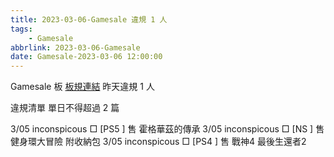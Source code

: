 ```yaml
---
title: 2023-03-06-Gamesale 違規 1 人
tags:
    - Gamesale
abbrlink: 2023-03-06-Gamesale
date: Gamesale-2023-03-06 12:00:00
---
```

Gamesale 板 [板規連結](https://www.ptt.cc/bbs/Gossiping/M.1637425085.A.07D.html)
昨天違規 1 人
<!-- more -->

違規清單
單日不得超過 2 篇

3/05 inconspicous □ [PS5 ] 售 霍格華茲的傳承
3/05 inconspicous □ [NS  ] 售 健身環大冒險 附收納包
3/05 inconspicous □ [PS4 ] 售 戰神4 最後生還者2